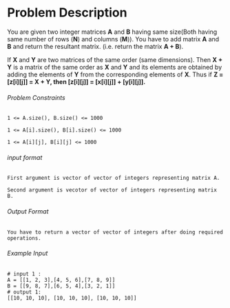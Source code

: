 # Problem Description

You are given two integer matrices **A** and **B** having same size(Both having same number of rows (**N**) and columns (**M**)). You have to add matrix **A** and **B** and return the resultant matrix. (i.e. return the matrix **A + B**).

If **X** and **Y** are two matrices of the same order (same dimensions). Then **X + Y** is a matrix of the same order as **X** and **Y** and its elements are obtained by adding the elements of **Y** from the corresponding elements of **X**. Thus if **Z = [z[i][j]] = X + Y, then [z[i][j]] = [x[i][j]] + [y[i][j]].**

###### Problem Constraints

```
1 <= A.size(), B.size() <= 1000

1 <= A[i].size(), B[i].size() <= 1000

1 <= A[i][j], B[i][j] <= 1000
```

###### input format

``` 
First argument is vector of vector of integers representing matrix A.

Second argument is vecotor of vector of integers representing matrix B.
```

###### Output Format

```
You have to return a vector of vector of integers after doing required operations.
```

###### Example Input

```
# input 1 : 
A = [[1, 2, 3],[4, 5, 6],[7, 8, 9]]
B = [[9, 8, 7],[6, 5, 4],[3, 2, 1]]
# output 1: 
[[10, 10, 10], [10, 10, 10], [10, 10, 10]]
```
